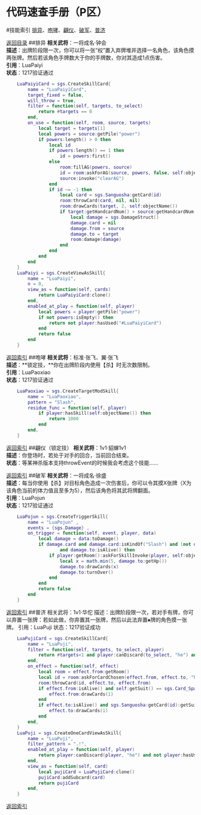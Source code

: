 代码速查手册（P区）
==
#技能索引
[排异](#排异)、[咆哮](#咆哮)、[翩仪](#翩仪)、[破军](#破军)、[普济](#普济)

[返回目录](README.md#目录)
##排异
**相关武将**：一将成名·钟会  
**描述**：出牌阶段限一次，你可以将一张“权”置入弃牌堆并选择一名角色，该角色摸两张牌。然后若该角色手牌数大于你的手牌数，你对其造成1点伤害。  
**引用**：LuaPaiyi  
**状态**：1217验证通过
```lua
	LuaPaiyiCard = sgs.CreateSkillCard{
		name = "LuaPaiyiCard",
		target_fixed = false,
		will_throw = true,
		filter = function(self, targets, to_select)
			return #targets == 0
		end,
		on_use = function(self, room, source, targets)
			local target = targets[1]
			local powers = source:getPile("power")
			if powers:length() > 0 then
				local id
				if powers:length() == 1 then
					id = powers:first()
				else
					room:fillAG(powers, source)
					id = room:askForAG(source, powers, false, self:objectName())
					source:invoke("clearAG")
				end
				if id ~= -1 then
					local card = sgs.Sanguosha:getCard(id)
					room:throwCard(card, nil, nil)
					room:drawCards(target, 2, self:objectName())
					if target:getHandcardNum() > source:getHandcardNum() then
						local damage = sgs.DamageStruct()
						damage.card = nil
						damage.from = source
						damage.to = target
						room:damage(damage)
					end
				end
			end
		end
	}
	LuaPaiyi = sgs.CreateViewAsSkill{
		name = "LuaPaiyi",
		n = 0,
		view_as = function(self, cards)
			return LuaPaiyiCard:clone()
		end,
		enabled_at_play = function(self, player)
			local powers = player:getPile("power")
			if not powers:isEmpty() then
				return not player:hasUsed("#LuaPaiyiCard")
			end
			return false
		end
	}
```
[返回索引](#技能索引)
##咆哮
**相关武将**：标准·张飞、翼·张飞  
**描述**：**锁定技，**你在出牌阶段内使用【杀】时无次数限制。  
**引用**：LuaPaoxiao  
**状态**：1217验证通过
```lua
	LuaPaoxiao = sgs.CreateTargetModSkill{
		name = "LuaPaoxiao",
		pattern = "Slash",
		residue_func = function(self, player)
			if player:hasSkill(self:objectName()) then
				return 1000
			end
		end,
	}
```
[返回索引](#技能索引)
##翩仪（锁定技）
**相关武将**：1v1·貂蝉1v1  
**描述**：你登场时，若处于对手的回合，当前回合结束。  
**状态**：等某神杀版本支持throwEvent的时候我会考虑这个技能……

[返回索引](#技能索引)
##破军
**相关武将**：一将成名·徐盛  
**描述**：每当你使用【杀】对目标角色造成一次伤害后，你可以令其摸X张牌（X为该角色当前的体力值且至多为5），然后该角色将其武将牌翻面。  
**引用**：LuaPojun  
**状态**：1217验证通过
```lua
	LuaPojun = sgs.CreateTriggerSkill{
		name = "LuaPojun" ,
		events = {sgs.Damage} ,
		on_trigger = function(self, event, player, data)
			local damage = data:toDamage()
			if damage.card and damage.card:isKindOf("Slash") and (not damage.chain) and (not damage.transfer)
					and damage.to:isAlive() then
				if player:getRoom():askForSkillInvoke(player, self:objectName(), data) then
					local x = math.min(5, damage.to:getHp())
					damage.to:drawCards(x)
					damage.to:turnOver()
				end
			end
			return false
		end
	}
```
[返回索引](#技能索引)
##普济
相关武将：1v1·华佗
描述：出牌阶段限一次，若对手有牌，你可以弃置一张牌：若如此做，你弃置其一张牌，然后以此法弃置♠牌的角色摸一张牌。 
引用：LuaPuji
状态：1217验证成功
```lua
	LuaPujiCard = sgs.CreateSkillCard{
		name = "LuaPuji",
		filter = function(self, targets, to_select, player)
			return #targets<1 and player:canDiscard(to_select, "he") and to_select:objectName() ~= player:objectName()
		end,
		on_effect = function(self, effect)
			local room = effect.from:getRoom()
			local id = room:askForCardChosen(effect.from, effect.to, "he", "LuaPuji")
			room:throwCard(id, effect.to, effect.from)
			if effect.from:isAlive() and self:getSuit() == sgs.Card_Spade then
				effect.from:drawCards(1)
			end
			if effect.to:isAlive() and sgs.Sanguosha:getCard(id):getSuit() == sgs.Card_Spade then
				effect.to:drawCards(1)
			end
		end,
	}
	LuaPuji = sgs.CreateOneCardViewAsSkill{
		name = "LuaPuji",
		filter_pattern = ".!",
		enabled_at_play = function(self, player)
			return player:canDiscard(player, "he") and not player:hasUsed("#LuaPuji")
		end,
		view_as = function(self, card)
			local pujiCard = LuaPujiCard:clone()
			pujiCard:addSubcard(card)
			return pujiCard
	    end,
	}
```
[返回索引](#技能索引)
